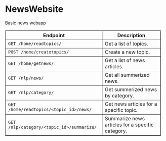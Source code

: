 # NewsWebsite
Basic news webapp

<table border="1">
        <tr>
            <th>Endpoint</th>
            <th>Description</th>
        </tr>
        <tr>
            <td><code>GET /home/readtopics/</code></td>
            <td>Get a list of topics.</td>
        </tr>
        <tr>
            <td><code>POST /home/createtopics/</code></td>
            <td>Create a new topic.</td>
        </tr>
        <tr>
            <td><code>GET /home/getnews/</code></td>
            <td>Get a list of news articles.</td>
        </tr>
        <tr>
            <td><code>GET /nlp/news/</code></td>
            <td>Get all summerized news.</td>
        </tr>
        <tr>
            <td><code>GET /nlp/category/</code></td>
            <td>Get summerized news by category.</td>
        </tr>
        <tr>
            <td><code>GET /home/readtopics/&lt;topic_id&gt;/news/</code></td>
            <td>Get news articles for a specific topic.</td>
        </tr>
        <tr>
            <td><code>GET /nlp/category/&lt;topic_id&gt;/summarize/</code></td>
            <td>Summarize news articles for a specific category.</td>
        </tr>
    </table>

